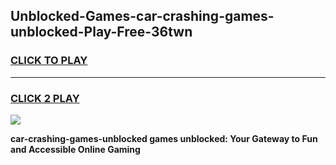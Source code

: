 
## Unblocked-Games-car-crashing-games-unblocked-Play-Free-36twn
<h3>
<a href="https://premium76.site?title=car-crashing-games-unblocked&ref=15A">CLICK TO PLAY</a></h3>
<hr>

<h3>
<a href="https://premium76.site?title=car-crashing-games-unblocked&ref=15A">CLICK 2 PLAY</a>
  
</h3>

<a href="https://premium76.site?title=car-crashing-games-unblocked&ref=15A"><img src="https://clearcache.store/games.png"></a>


**car-crashing-games-unblocked games unblocked: Your Gateway to Fun and Accessible Online Gaming**
